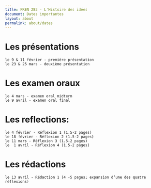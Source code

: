 ```yaml
---
title: FREN 283 - L'Histoire des idées
document: Dates importantes
layout: about
permalink: about/dates
---
```


# Les présentations
	le 9 & 11 février - première présentation
	le 23 & 25 mars - deuxième présentation
# Les examen oraux
	le 4 mars - examen oral midterm
	le 9 avril - examen oral final
	
# Les reflections: 
	le 4 février - Réflexion 1 (1.5-2 pages)
	le 18 février - Réflexion 2 (1.5-2 pages)
	le 11 mars - Réflexion 3 (1.5-2 pages)
	le  1 avril - Réflexion 4 (1.5-2 pages)
	
# Les rédactions
	le 13 avril - Rédaction 1 (4 -5 pages; expansion d’une des quatre réflexions)